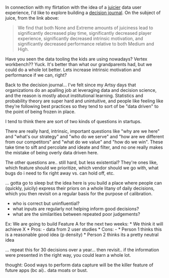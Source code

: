 In connection with my flirtation with the idea of a [juicier](https://www.sciencedirect.com/science/article/pii/S1875952118300879) data user experience, I'd like to explore building a [decision journal](https://fs.blog/decision-journal/). On the subject of juice, from the link above:

> We find that both None and Extreme amounts of juiciness lead to significantly decreased play time, significantly decreased player experience, significantly decreased intrinsic motivation, and significantly decreased performance relative to both Medium and High.

Have you seen the data tooling the kids are using nowadays? Vertex workbench?? Yuck. It's better than what our grandparents had, but we could do a whole lot better. Lets increase intrinsic motivation and performance if we can, right?

Back to the decision journal... I've felt since my Artsy days that organizations do an apalling job at leveraging data and decision science, and the reason is mostly about institutional learning. Statistics and probability theory are super hard and unintuitive, and people like feeling like they're following best practices so they tend to sort of be "data driven" to the point of being frozen in place.

I tend to think there are sort of two kinds of questions in startups. 

There are really hard, intrinsic, important questions like "why are we here" and "what's our strategy" and "who do we serve" and "how are we different from our competitors" and "what do we value" and "how do we win". These take time to sift and percolate and ideate and filter, and no one really makes the mistake of being overly data driven here.

The other questions are.. still hard, but less existential? They're ones like, which feature should we prioritize, which vendor should we go with, what bugs do i need to fix right away vs. can hold off, etc.

... gotta go to sleep but the idea here is you build a place where people can (quickly, juicily) express their priors on a whole litany of daily decisions, which you then revisit on a regular basis for the purpose of calibration.

- who is correct but uninfluential?
- what inputs are regularly not helping inform good decisions?
- what are the similarities between repeated poor judgements?

Ex: We are going to build Feature A for the next two weeks:
    * We think it will achieve X
    * Pros:
        - data from 2 user studies
    * Cons:
        - 
    * Person 1 thinks this is a reasonable good idea (p density)
    * Person 2 thinks its a pretty neutral idea

... repeat this for 30 decisions over a year... then revisit.. if the information
were presented in the right way, you could learn a whole lot.

thought: Good ways to perform data capture will be the killer feature of future apps (bc ai).. data moats or bust.

